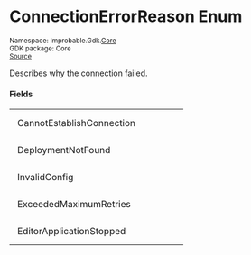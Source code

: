 
# ConnectionErrorReason Enum
<sup>
Namespace: Improbable.Gdk.<a href="{{urlRoot}}/api/core-index">Core</a><br/>
GDK package: Core<br/>
<a href="https://www.github.com/spatialos/gdk-for-unity/blob/6689e30/workers/unity/Packages/io.improbable.gdk.core/Exceptions/ConnectionFailedException.cs/#L8">Source</a>
</sup>

</p>



Describes why the connection failed. 



</p>

#### Fields

<table>
<tr>
<td style="padding: 14px; border: none; width: 25ch">CannotEstablishConnection</td>
<td style="padding: 14px; border: none;"></td>
</tr>
<tr>
<td style="padding: 14px; border: none; width: 25ch">DeploymentNotFound</td>
<td style="padding: 14px; border: none;"></td>
</tr>
<tr>
<td style="padding: 14px; border: none; width: 25ch">InvalidConfig</td>
<td style="padding: 14px; border: none;"></td>
</tr>
<tr>
<td style="padding: 14px; border: none; width: 25ch">ExceededMaximumRetries</td>
<td style="padding: 14px; border: none;"></td>
</tr>
<tr>
<td style="padding: 14px; border: none; width: 25ch">EditorApplicationStopped</td>
<td style="padding: 14px; border: none;"></td>
</tr>
</table>


